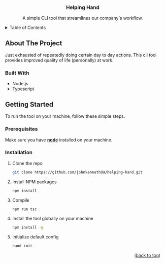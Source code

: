 <a id="readme-top"></a>
<div align="center">

<h3 align="center">Helping Hand</h3>

  <p align="center">
    A simple CLI tool that streamlines our company's workflow.
  </p>
</div>

<!-- TABLE OF CONTENTS -->
<details>
  <summary>Table of Contents</summary>
  <ol>
    <li>
      <a href="#about-the-project">About The Project</a>
      <ul>
        <li><a href="#built-with">Built With</a></li>
      </ul>
    </li>
    <li>
      <a href="#getting-started">Getting Started</a>
      <ul>
        <li><a href="#prerequisites">Prerequisites</a></li>
        <li><a href="#installation">Installation</a></li>
      </ul>
    </li>
  </ol>
</details>

<!-- ABOUT THE PROJECT -->
## About The Project
Just exhausted of repeatedly doing certain day to day actions. This cli tool provides improved quality of life (personally) at work.

### Built With

* Node.js
* Typescript

<!-- GETTING STARTED -->

## Getting Started

To run the tool on your machine, follow these simple steps.

### Prerequisites

Make sure you have <a href="https://nodejs.org/en"><strong>node</strong></a> installed on your machine.

### Installation

1. Clone the repo
   ```sh
   git clone https://github.com/johnkenneth99/helping-hand.git
   ```
2. Install NPM packages
   ```sh
   npm install
   ```
3. Compile
   ```sh
   npm run tsc
   ```
4. Install the tool globally on your machine
   ```sh
   npm install -g
   ```
5. Initialize default config
   ```sh
   hand init
   ```

<p align="right">(<a href="#readme-top">back to top</a>)</p>
